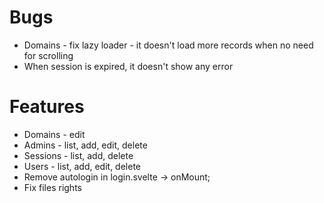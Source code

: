 # Bugs

- Domains - fix lazy loader - it doesn't load more records when no need for scrolling
- When session is expired, it doesn't show any error

# Features

- Domains - edit
- Admins - list, add, edit, delete
- Sessions - list, add, delete
- Users - list, add, edit, delete
- Remove autologin in login.svelte -> onMount;
- Fix files rights

